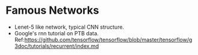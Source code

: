 # Famous Networks
* Lenet-5 like network, typical CNN structure.
* Google's rnn tutorial on PTB data. Ref:https://github.com/tensorflow/tensorflow/blob/master/tensorflow/g3doc/tutorials/recurrent/index.md
